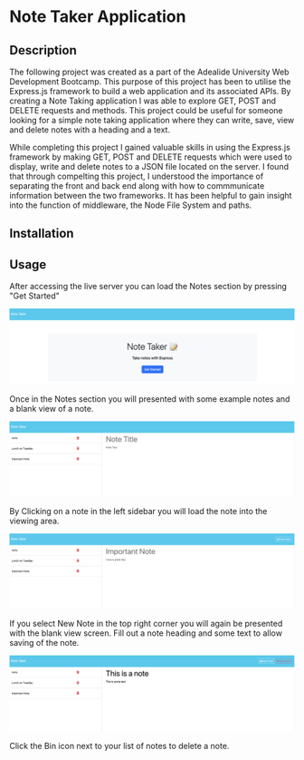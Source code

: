 # Note Taker Application

## Description

The following project was created as a part of the Adealide University Web Development Bootcamp. This purpose of this project has been to utilise the Express.js framework to build a web application and its associated APIs. By creating a Note Taking application I was able to explore GET, POST and DELETE requests and methods. This project could be useful for someone looking for a simple note taking application where they can write, save, view and delete notes with a heading and a text.

While completing this project I gained valuable skills in using the Express.js framework by making GET, POST and DELETE requests which were used to display, write and delete notes to a JSON file located on the server. I found that through compelting this project, I understood the importance of separating the front and back end along with how to commmunicate information between the two frameworks. It has been helpful to gain insight into the function of middleware, the Node File System and paths.


 ## Installation

## Usage

After accessing the live server you can load the Notes section by pressing "Get Started"

![Landing Page](./public/Screenshots/Landing%20Page.png)

Once in the Notes section you will presented with some example notes and a blank view of a note.

![Notes Landing Page](./public/Screenshots/NoteLanding.png)

By Clicking on a note in the left sidebar you will load the note into the viewing area.

![Note loaded to view](./public/Screenshots/LoadView.png)

If you select New Note in the top right corner you will again be presented with the blank view screen. 
Fill out a note heading and some text to allow saving of the note.

![Save Note](./public/Screenshots/SaveNote.png)

Click the Bin icon next to your list of notes to delete a note. 


